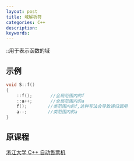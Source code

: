 ```yaml
---
layout: post
title: 域解析符
categories: C++
description: 
keywords:
---
```


::用于表示函数的域

## 示例
``` cpp
void S::f()
{
    ::f();       //全局范围内的f
    ::a++;       //全局范围内的a
    f();        //类范围内的f,这种写法会导致递归调用
    a--;        //类范围内的a
}

```

## 原课程
[浙江大学 C++ 自动售票机](https://www.bilibili.com/video/BV1dE41167hJ/?p=4&spm_id_from=333.880.my_history.page.click&vd_source=3383f3466a37eca7ccd59d16ae1f100b)